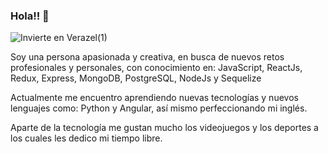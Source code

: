 ### Hola!! 👋
![Invierte en Verazel(1)](https://user-images.githubusercontent.com/86617629/154140254-13fc1054-945f-4914-971b-fdec360f5cc5.jpg)


Soy una persona apasionada y creativa, en busca de nuevos retos profesionales y personales, con conocimiento en:
JavaScript, ReactJs, Redux, Express, MongoDB, PostgreSQL, NodeJs y Sequelize

Actualmente me encuentro aprendiendo nuevas tecnologías y nuevos lenguajes como:
Python y Angular, así mismo perfeccionando mi inglés.

Aparte de la tecnología me gustan mucho los videojuegos y los deportes a los cuales les dedico mi tiempo libre.





